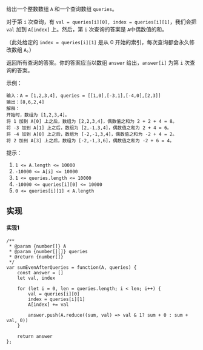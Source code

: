 给出一个整数数组 `A` 和一个查询数组 `queries`。

对于第 `i` 次查询，有 `val = queries[i][0], index = queries[i][1]`，我们会把 `val` 加到 `A[index]` 上。然后，第 `i` 次查询的答案是 `A`中偶数值的和。

（此处给定的 `index = queries[i][1]` 是从 0 开始的索引，每次查询都会永久修改数组 `A`。）

返回所有查询的答案。你的答案应当以数组 `answer` 给出，`answer[i]` 为第 `i` 次查询的答案。

 

示例：
```
输入：A = [1,2,3,4], queries = [[1,0],[-3,1],[-4,0],[2,3]]
输出：[8,6,2,4]
解释：
开始时，数组为 [1,2,3,4]。
将 1 加到 A[0] 上之后，数组为 [2,2,3,4]，偶数值之和为 2 + 2 + 4 = 8。
将 -3 加到 A[1] 上之后，数组为 [2,-1,3,4]，偶数值之和为 2 + 4 = 6。
将 -4 加到 A[0] 上之后，数组为 [-2,-1,3,4]，偶数值之和为 -2 + 4 = 2。
将 2 加到 A[3] 上之后，数组为 [-2,-1,3,6]，偶数值之和为 -2 + 6 = 4。
```

提示：

1. `1 <= A.length <= 10000`
2. `-10000 <= A[i] <= 10000`
3. `1 <= queries.length <= 10000`
4. `-10000 <= queries[i][0] <= 10000`
5. `0 <= queries[i][1] < A.length`

## 实现
#### 实现1
```
/**
 * @param {number[]} A
 * @param {number[][]} queries
 * @return {number[]}
 */
var sumEvenAfterQueries = function(A, queries) {
    const answer = []
    let val, index
    
    for (let i = 0, len = queries.length; i < len; i++) {
        val = queries[i][0]
        index = queries[i][1]
        A[index] += val
        
        answer.push(A.reduce((sum, val) => val & 1? sum + 0 : sum + val, 0))
    }
    
    return answer
};
```
